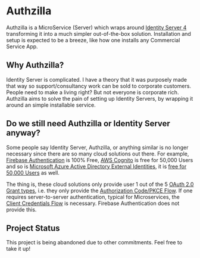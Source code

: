 # Authzilla

Authzilla is a MicroService (Server) which wraps around [Identity Server 4](https://identityserver4.readthedocs.io/) 
transforming it into a much simpler out-of-the-box solution. 
Installation and setup is expected to be a breeze, like how one installs any Commercial Service App.

## Why Authzilla?
Identity Server is complicated. I have a theory that it was purposely made that way so support/consultancy work can be sold to corporate customers.
People need to make a living right?
But not everyone is corporate rich. Authzilla aims to solve the pain of setting up Identity Servers, by wrapping it around an 
simple installable service.


## Do we still need Authzilla or Identity Server anyway?
Some people say Identity Server, Authzilla, or anything similar is no longer necessary since there are so many cloud solutions out there.
For example, [Firebase Authentication](https://firebase.google.com/docs/auth) is 100% Free, [AWS Cognito](https://aws.amazon.com/cognito/) 
is free for 50,000 Users and so is
[Microsoft Azure Active Directory External Identities](https://azure.microsoft.com/en-au/services/active-directory/external-identities), 
it is [free for 50,000 Users](https://azure.microsoft.com/en-us/pricing/details/active-directory/external-identities/) as well. 

The thing is, these cloud solutions only provide user 1 out of the 5 [OAuth 2.0 Grant types](https://oauth.net/2/grant-types/), 
i.e. they only provide the [Authorization Code/PKCE Flow](https://auth0.com/docs/authorization/flows/authorization-code-flow).
If one requires server-to-server authentication, typical for Microservices, the [Client Credentials Flow](https://auth0.com/docs/authorization/flows/client-credentials-flow)
is necessary. Firebase Authentication does not provide this. 

## Project Status
This project is being abandoned due to other commitments. Feel free to take it up!


